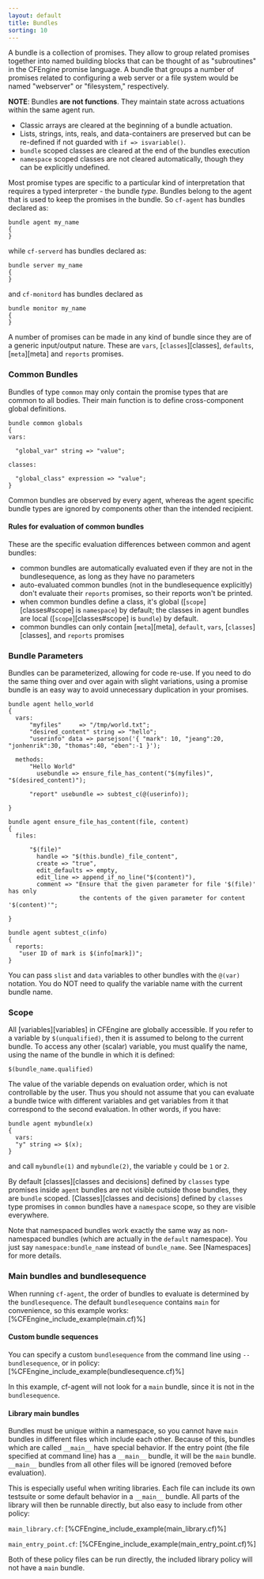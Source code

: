 ```yaml
---
layout: default
title: Bundles
sorting: 10
---
```


A bundle is a collection of promises. They allow to group related promises
together into named building blocks that can be thought of as "subroutines" in
the CFEngine promise language. A bundle that groups a number of promises
related to configuring a web server or a file system would be named
"webserver" or "filesystem," respectively.

**NOTE**: Bundles **are not functions**. They maintain state across actuations
within the same agent run.

* Classic arrays are cleared at the beginning of a bundle actuation.
* Lists, strings, ints, reals, and data-containers are preserved but can be
  re-defined if not guarded with ```if => isvariable()```.
* `bundle` scoped classes are cleared at the end of the bundles execution
* `namespace` scoped classes are not cleared automatically, though they can be
  explicitly undefined.

Most promise types are specific to a particular kind of interpretation that
requires a typed interpreter - the bundle *type*. Bundles belong to the agent
that is used to keep the promises in the bundle. So `cf-agent` has bundles
declared as:

```cf3
bundle agent my_name
{
}
```

while `cf-serverd` has bundles declared as:

```cf3
bundle server my_name
{
}
```

and `cf-monitord` has bundles declared as

```cf3
bundle monitor my_name
{
}
```

A number of promises can be made in any kind of bundle since they are of a
generic input/output nature. These are `vars`, [`classes`][classes], `defaults`,
[`meta`][meta] and `reports` promises.

### Common Bundles

Bundles of type `common` may only contain the promise types that are common to
all bodies. Their main function is to define cross-component global
definitions.

```cf3
bundle common globals
{
vars:

  "global_var" string => "value";

classes:

  "global_class" expression => "value";
}
```

Common bundles are observed by every agent, whereas the agent
specific bundle types are ignored by components other than the intended
recipient.

#### Rules for evaluation of common bundles

These are the specific evaluation differences between common and agent bundles:

* common bundles are automatically evaluated even if they are not in the bundlesequence, as long as they have no parameters
* auto-evaluated common bundles (not in the bundlesequence explicitly) don't evaluate their `reports` promises, so their reports won't be printed.
* when common bundles define a class, it's global ([`scope`][classes#scope] is `namespace`) by default; the classes in agent bundles are local ([`scope`][classes#scope] is `bundle`) by default.
* common bundles can only contain [`meta`][meta], `default`, `vars`, [`classes`][classes], and `reports` promises

### Bundle Parameters

Bundles can be parameterized, allowing for code re-use. If you need to do the
same thing over and over again with slight variations, using a promise bundle
is an easy way to avoid unnecessary duplication in your promises.

```
bundle agent hello_world
{
  vars:
      "myfiles"     => "/tmp/world.txt";
      "desired_content" string => "hello";
      "userinfo" data => parsejson('{ "mark": 10, "jeang":20, "jonhenrik":30, "thomas":40, "eben":-1 }');

  methods:
      "Hello World"
        usebundle => ensure_file_has_content("$(myfiles)", "$(desired_content)");

      "report" usebundle => subtest_c(@(userinfo));

}

bundle agent ensure_file_has_content(file, content)
{
  files:

      "$(file)"
        handle => "$(this.bundle)_file_content",
        create => "true",
        edit_defaults => empty,
        edit_line => append_if_no_line("$(content)"),
        comment => "Ensure that the given parameter for file '$(file)' has only
                    the contents of the given parameter for content '$(content)'";

}

bundle agent subtest_c(info)
{
  reports:
   "user ID of mark is $(info[mark])";
}
```

You can pass `slist` and `data` variables to other bundles with
the `@(var)` notation.  You do NOT need to qualify the variable name
with the current bundle name.

### Scope

All [variables][variables] in CFEngine are globally accessible. If you
refer to a variable by `$(unqualified)`, then it is assumed to belong
to the current bundle. To access any other (scalar) variable, you must
qualify the name, using the name of the bundle in which it is defined:

    $(bundle_name.qualified)

The value of the variable depends on evaluation order, which is not
controllable by the user. Thus you should not assume that you can
evaluate a bundle twice with different variables and get variables
from it that correspond to the second evaluation.  In other words, if you have:

```cf3
bundle agent mybundle(x)
{
  vars:
  "y" string => $(x);
}
```

and call `mybundle(1)` and `mybundle(2)`, the variable `y` could be `1` or `2`.

By default [classes][classes and decisions] defined by `classes` type promises
inside `agent` bundles are not visible outside those bundles, they are `bundle`
scoped. [Classes][classes and decisions] defined by `classes` type promises in
`common` bundles have a `namespace` scope, so they are visible everywhere.

Note that namespaced bundles work exactly the same way as
non-namespaced bundles (which are actually in the `default`
namespace).  You just say `namespace:bundle_name` instead of
`bundle_name`.  See [Namespaces] for more details.

### Main bundles and bundlesequence

When running `cf-agent`, the order of bundles to evaluate is determined by the `bundlesequence`.
The default `bundlesequence` contains `main` for convenience, so this example works:
[%CFEngine_include_example(main.cf)%]

#### Custom bundle sequences
You can specify a custom `bundlesequence` from the command line using `--bundlesequence`, or in policy:
[%CFEngine_include_example(bundlesequence.cf)%]

In this example, cf-agent will not look for a `main` bundle, since it is not in the `bundlesequence`.

#### Library main bundles

Bundles must be unique within a namespace, so you cannot have `main` bundles in different files which include each other.
Because of this, bundles which are called `__main__` have special behavior.
If the entry point (the file specified at command line) has a `__main__` bundle, it will be the `main` bundle.
`__main__` bundles from all other files will be ignored (removed before evaluation).

This is especially useful when writing libraries.
Each file can include its own testsuite or some default behavior in a `__main__` bundle.
All parts of the library will then be runnable directly, but also easy to include from other policy:

`main_library.cf`:
[%CFEngine_include_example(main_library.cf)%]

`main_entry_point.cf`:
[%CFEngine_include_example(main_entry_point.cf)%]

Both of these policy files can be run directly, the included library policy will not have a `main` bundle.
